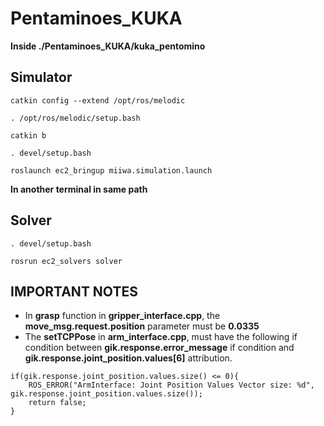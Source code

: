 # Pentaminoes_KUKA

**Inside ./Pentaminoes_KUKA/kuka_pentomino**

## Simulator

```properties
catkin config --extend /opt/ros/melodic

. /opt/ros/melodic/setup.bash

catkin b

. devel/setup.bash

roslaunch ec2_bringup miiwa.simulation.launch 
```

**In another terminal in same path**
## Solver
```properties
. devel/setup.bash

rosrun ec2_solvers solver
```

## IMPORTANT NOTES
- In **grasp** function in **gripper_interface.cpp**, the **move_msg.request.position** parameter must be **0.0335**
- The **setTCPPose** in **arm_interface.cpp**, must have the following if condition between **gik.response.error_message** if condition and **gik.response.joint_position.values[6]** attribution.
```
if(gik.response.joint_position.values.size() <= 0){
    ROS_ERROR("ArmInterface: Joint Position Values Vector size: %d", gik.response.joint_position.values.size());
    return false;
}
```